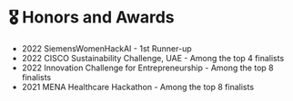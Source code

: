 # 🎖 Honors and Awards
- 2022 SiemensWomenHackAI - 1st Runner-up
- 2022 CISCO Sustainability Challenge, UAE - Among the top 4 finalists
- 2022 Innovation Challenge for Entrepreneurship - Among the top 8 finalists
- 2021 MENA Healthcare Hackathon - Among the top 8 finalists
